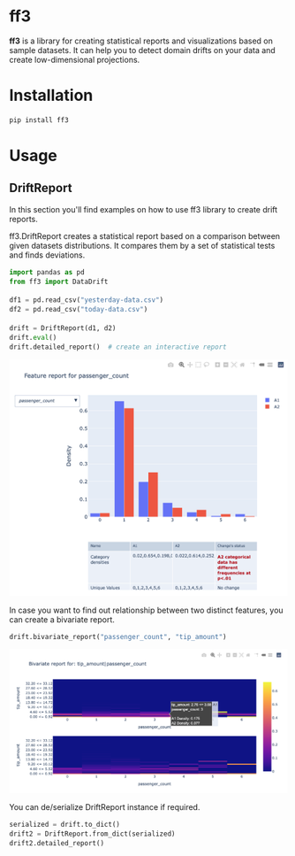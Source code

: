 # ff3

**ff3** is a library for creating statistical reports and visualizations based on sample
datasets. It can help you to detect domain drifts on your data and create low-dimensional projections.

# Installation

```sh
pip install ff3
```

# Usage

## DriftReport

In this section you'll find examples on how to use ff3 library to create drift reports.

ff3.DriftReport creates a statistical report based on a comparison between given datasets distributions. It compares them by a set of statistical tests and finds deviations.

```python
import pandas as pd
from ff3 import DataDrift

df1 = pd.read_csv("yesterday-data.csv")
df2 = pd.read_csv("today-data.csv")

drift = DriftReport(d1, d2)
drift.eval()
drift.detailed_report()  # create an interactive report
```
 
![img](docs/resources/detailed_report.png)

In case you want to find out relationship between two distinct features, you can create
a bivariate report.

```python
drift.bivariate_report("passenger_count", "tip_amount")
```

![img](docs/resources/bivariate_report.png)

You can de/serialize DriftReport instance if required. 

```python
serialized = drift.to_dict()
drift2 = DriftReport.from_dict(serialized)
drift2.detailed_report()
```
